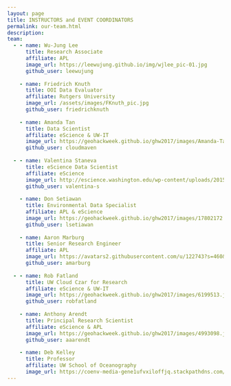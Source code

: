```yaml
---
layout: page
title: INSTRUCTORS and EVENT COORDINATORS
permalink: our-team.html
description:
team:
  - - name: Wu-Jung Lee
      title: Research Associate
      affiliate: APL
      image_url: https://leewujung.github.io/img/wjlee_pic-01.jpg
      github_user: leewujung
      
    - name: Friedrich Knuth
      title: OOI Data Evaluator
      affiliate: Rutgers University
      image_url: /assets/images/FKnuth_pic.jpg
      github_user: friedrichknuth
      
    - name: Amanda Tan
      title: Data Scientist
      affiliate: eScience & UW-IT
      image_url: https://geohackweek.github.io/ghw2017/images/Amanda-Tan-300x300.jpg
      github_user: cloudmaven 
      
  - - name: Valentina Staneva
      title: eScience Data Scientist
      affiliate: eScience
      image_url: http://escience.washington.edu/wp-content/uploads/2015/09/Bio_Valentina-Staneva.jpg
      github_user: valentina-s
  
    - name: Don Setiawan
      title: Environmental Data Specialist
      affiliate: APL & eScience
      image_url: https://geohackweek.github.io/ghw2017/images/17802172.jpeg
      github_user: lsetiawan
  
    - name: Aaron Marburg
      title: Senior Research Engineer
      affiliate: APL
      image_url: https://avatars2.githubusercontent.com/u/122743?s=460&v=4
      github_user: amarburg
  
  - - name: Rob Fatland
      title: UW Cloud Czar for Research
      affiliate: eScience & UW-IT
      image_url: https://geohackweek.github.io/ghw2017/images/6199513.jpeg
      github_user: robfatland
      
    - name: Anthony Arendt
      title: Principal Research Scientist
      affiliate: eScience & APL
      image_url: https://geohackweek.github.io/ghw2017/images/4993098.jpeg
      github_user: aaarendt
      
    - name: Deb Kelley
      title: Professor
      affiliate: UW School of Oceanography
      image_url: https://coenv-media-gene1ufvxiloffjq.stackpathdns.com/2014/04/Debbie-Kelley-528x528.jpg
---
```

